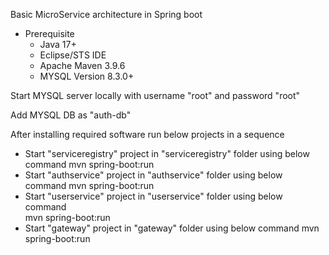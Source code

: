 Basic MicroService architecture in Spring boot

- Prerequisite
	- Java 17+
	- Eclipse/STS IDE
	- Apache Maven 3.9.6
	- MYSQL Version 8.3.0+

Start MYSQL server locally with username "root" and password "root"

Add MYSQL DB as "auth-db"

After installing required software run below projects in a sequence

- Start "serviceregistry" project in "serviceregistry" folder using below command
	mvn spring-boot:run
- Start "authservice" project in "authservice" folder using below command
	mvn spring-boot:run
- Start "userservice" project in "userservice" folder using below command	
	mvn spring-boot:run
- Start "gateway" project in "gateway" folder using below command
	mvn spring-boot:run
